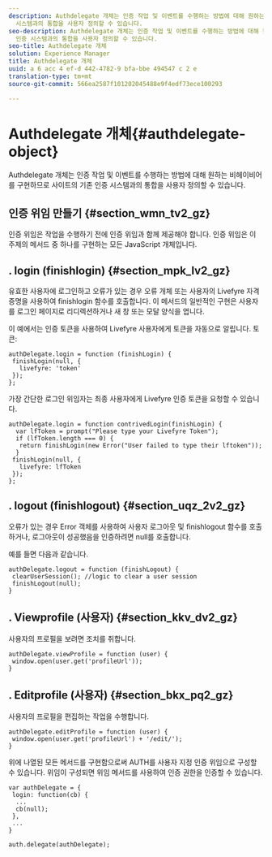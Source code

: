 ```yaml
---
description: Authdelegate 개체는 인증 작업 및 이벤트를 수행하는 방법에 대해 원하는 비헤이비어를 구현하므로 사이트의 기존 인증
  시스템과의 통합을 사용자 정의할 수 있습니다.
seo-description: Authdelegate 개체는 인증 작업 및 이벤트를 수행하는 방법에 대해 원하는 비헤이비어를 구현하므로 사이트의 기존
  인증 시스템과의 통합을 사용자 정의할 수 있습니다.
seo-title: Authdelegate 개체
solution: Experience Manager
title: Authdelegate 개체
uuid: a 6 acc 4 ef-d 442-4782-9 bfa-bbe 494547 c 2 e
translation-type: tm+mt
source-git-commit: 566ea2587f101202045488e9f4edf73ece100293

---
```



# Authdelegate 개체{#authdelegate-object}

Authdelegate 개체는 인증 작업 및 이벤트를 수행하는 방법에 대해 원하는 비헤이비어를 구현하므로 사이트의 기존 인증 시스템과의 통합을 사용자 정의할 수 있습니다.

## 인증 위임 만들기 {#section_wmn_tv2_gz}

인증 위임은 작업을 수행하기 전에 인증 위임과 함께 제공해야 합니다. 인증 위임은 이 주제의 메서드 중 하나를 구현하는 모든 JavaScript 개체입니다.

## . login (finishlogin) {#section_mpk_lv2_gz}

유효한 사용자에 로그인하고 오류가 있는 경우 오류 개체 또는 사용자의 Livefyre 자격 증명을 사용하여 finishlogin 함수를 호출합니다. 이 메서드의 일반적인 구현은 사용자를 로그인 페이지로 리디렉션하거나 새 창 또는 모달 양식을 엽니다.

이 예에서는 인증 토큰을 사용하여 Livefyre 사용자에게 토큰을 자동으로 알립니다. 토큰:

```
authDelegate.login = function (finishLogin) { 
 finishLogin(null, { 
   livefyre: 'token' 
 }); 
};
```

가장 간단한 로그인 위임자는 최종 사용자에게 Livefyre 인증 토큰을 요청할 수 있습니다.

```
authDelegate.login = function contrivedLogin(finishLogin) { 
  var lfToken = prompt("Please type your Livefyre Token");  
  if (lfToken.length === 0) { 
   return finishLogin(new Error("User failed to type their lftoken")); 
  }  
 finishLogin(null, { 
   livefyre: lfToken 
 }); 
};
```

## . logout (finishlogout) {#section_uqz_2v2_gz}

오류가 있는 경우 Error 객체를 사용하여 사용자 로그아웃 및 finishlogout 함수를 호출하거나, 로그아웃이 성공했음을 인증하려면 null를 호출합니다.

예를 들면 다음과 같습니다.

```
authDelegate.logout = function (finishLogout) { 
 clearUserSession(); //logic to clear a user session  
 finishLogout(null); 
}
```

## . Viewprofile (사용자) {#section_kkv_dv2_gz}

사용자의 프로필을 보려면 조치를 취합니다.

```
authDelegate.viewProfile = function (user) { 
 window.open(user.get('profileUrl')); 
}
```

## . Editprofile (사용자) {#section_bkx_pq2_gz}

사용자의 프로필을 편집하는 작업을 수행합니다.

```
authDelegate.editProfile = function (user) { 
 window.open(user.get('profileUrl') + '/edit/'); 
}
```

위에 나열된 모든 메서드를 구현함으로써 AUTH를 사용자 지정 인증 위임으로 구성할 수 있습니다. 위임이 구성되면 위임 메서드를 사용하여 인증 권한을 인증할 수 있습니다.

```
var authDelegate = { 
 login: function(cb) { 
  ... 
  cb(null); 
 }, 
 ... 
} 
  
auth.delegate(authDelegate);
```

